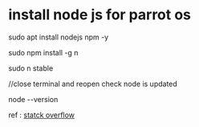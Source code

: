 # install node js for parrot os

sudo apt install nodejs npm -y

sudo npm install -g n

sudo n stable

//close terminal and reopen check node is updated

node --version

ref : [statck overflow](https://stackoverflow.com/questions/8191459/how-do-i-update-node-js)
